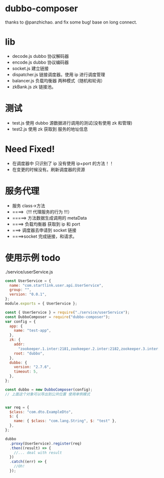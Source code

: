 # dubbo-composer

thanks to @panzhichao.
and fix some bug! base on long connect.

# lib

- decode.js dubbo 协议解码器
- encode.js dubbo 协议编码器
- socket.js 建立链接
- dispatcher.js 链接调度器。使用 ip 进行调度管理
- balancer.js 负载均衡器 两种模式（随机和轮询）
- zkBank.js zk 链接池。

# 测试

- test.js 使用 dubbo 源数据进行调用的测试(没有使用 zk 和管理)
- test2.js 使用 zk 获取到 服务的地址信息

# Need Fixed!

- 在调度器中 只识别了 ip 没有使用 ip+port 的方法！！
- 在变更的时候没有。刷新调度器的资源

# 服务代理

- 服务 class->方法
- ====>（!!! 代理服务的行为 !!!）
- =====> 方法数据生成调用的 metaData
- ====> 负载均衡器 获取到 ip 和 port
- ===> 调度器去申请到 socket 链接
- ====>socket 完成链接，和请求。

# 使用示例 todo

./service/userService.js

```js
const UserService = {
  name: "com.startlink.user.api.UserService",
  group: "",
  version: "0.0.1",
};
module.exports = { UserService };
```

```js
const { UserService } = require("./service/userService");
const DubboComposer = require("dubbo-composer");
var config = {
  app: {
    name: "test-app",
  },
  zk: {
    addr:
      "zookeeper.1.inter:2181,zookeeper.2.inter:2182,zookeeper.3.inter:2183",
    root: "dubbo",
  },
  dubbo: {
    version: "2.7.6",
    timeout: 5,
  },
};

const dubbo = new DubboComposer(config);
// 上面这个对象可以导出到公共位置 使用单例模式


var req = {
  $class: "com.dto.ExampleDto",
  $: {
    name: { $class: "com.lang.String", $: "test" },
  },
};

dubbo
  .proxy(UserService).register(req)
  .then((result) => {
    //... deal with result
  })
  .catch((err) => {
    //Oh!
  });
```
